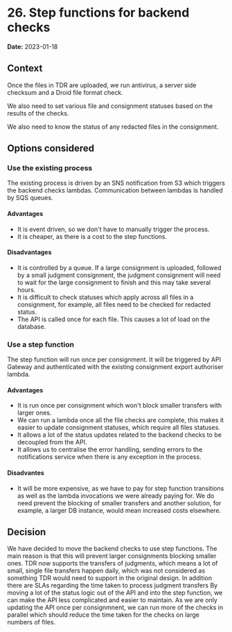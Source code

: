 # 26. Step functions for backend checks

**Date:** 2023-01-18

## Context
Once the files in TDR are uploaded, we run antivirus, a server side checksum and a Droid file format check.

We also need to set various file and consignment statuses based on the results of the checks.

We also need to know the status of any redacted files in the consignment.

## Options considered
### Use the existing process
The existing process is driven by an SNS notification from S3 which triggers the backend checks lambdas. 
Communication between lambdas is handled by SQS queues.

#### Advantages
* It is event driven, so we don't have to manually trigger the process.
* It is cheaper, as there is a cost to the step functions.

#### Disadvantages
* It is controlled by a queue. If a large consignment is uploaded, followed by a small judgment consignment, the judgment consignment will need to wait for the large consignment to finish and this may take several hours.
* It is difficult to check statuses which apply across all files in a consignment, for example, all files need to be checked for redacted status.
* The API is called once for each file. This causes a lot of load on the database. 

### Use a step function
The step function will run once per consignment. 
It will be triggered by API Gateway and authenticated with the existing consignment export authoriser lambda.

#### Advantages
* It is run once per consignment which won't block smaller transfers with larger ones. 
* We can run a lambda once all the file checks are complete, this makes it easier to update consignment statuses, which require all files statuses.
* It allows a lot of the status updates related to the backend checks to be decoupled from the API.
* It allows us to centralise the error handling, sending errors to the notifications service when there is any exception in the process.

#### Disadvantes
* It will be more expensive, as we have to pay for step function transitions as well as the lambda invocations we were already paying for. We do need prevent the blocking of smaller transfers and another solution, for example, a larger DB  instance, would mean increased costs elsewhere.

## Decision
We have decided to move the backend checks to use step functions. The main reason is that this will prevent larger consignments blocking smaller ones.
TDR now supports the transfers of judgments, which means a lot of small, single file transfers happen daily, which was not considered as something TDR would need to support in the original design. In addition there are SLAs regarding the time taken to process judgment transfers
By moving a lot of the status logic out of the API and into the step function, we can make the API less complicated and easier to maintain.
As we are only updating the API once per consignmnent, we can run more of the checks in parallel which should reduce the time taken for the checks on large numbers of files.
